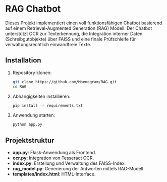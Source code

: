 # RAG Chatbot

Dieses Projekt implementiert einen voll funktionsfähigen Chatbot basierend auf einem Retrieval-Augmented Generation (RAG) Modell. Der Chatbot unterstützt OCR zur Texterkennung, die Integration interner Daten (Schreibgutobjekte) über FAISS und eine finale Prüfschleife für verwaltungsrechtlich einwandfreie Texte.

## Installation

1. Repository klonen:
   ```bash
   git clone https://github.com/Moenogram/RAG.git
   cd RAG
   ```

2. Abhängigkeiten installieren:
   ```bash
   pip install -r requirements.txt
   ```

3. Anwendung starten:
   ```bash
   python app.py
   ```

## Projektstruktur

- **app.py**: Flask-Anwendung als Frontend.
- **ocr.py**: Integration von Tesseract OCR.
- **index.py**: Erstellung und Verwaltung des FAISS-Index.
- **rag_model.py**: Generierung der Antworten mittels RAG-Modell.
- **templates/index.html**: HTML-Interface.
